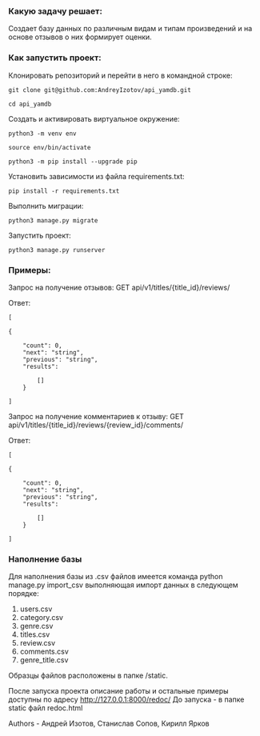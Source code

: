 ### Какую задачу решает:
Создает базу данных по различным видам и типам произведений
и на основе отзывов о них формирует оценки.


### Как запустить проект:

Клонировать репозиторий и перейти в него в командной строке:

```
git clone git@github.com:AndreyIzotov/api_yamdb.git
```

```
cd api_yamdb
```

Cоздать и активировать виртуальное окружение:

```
python3 -m venv env
```

```
source env/bin/activate
```

```
python3 -m pip install --upgrade pip
```

Установить зависимости из файла requirements.txt:

```
pip install -r requirements.txt
```

Выполнить миграции:

```
python3 manage.py migrate
```

Запустить проект:

```
python3 manage.py runserver
```


### Примеры:

Запрос на получение отзывов:
GET api/v1/titles/{title_id}/reviews/

Ответ:
```
[

{

    "count": 0,
    "next": "string",
    "previous": "string",
    "results": 

        []
    }

]
```

Запрос на получение комментариев к отзыву:
GET api/v1/titles/{title_id}/reviews/{review_id}/comments/

Ответ:
```
[

{

    "count": 0,
    "next": "string",
    "previous": "string",
    "results": 

        []
    }

]
```


### Наполнение базы

Для наполнения базы из .csv файлов имеется команда python manage.py import_csv
выполняющая импорт данных в следующем порядке:
1. users.csv
2. category.csv
3. genre.csv
4. titles.csv
5. review.csv
6. comments.csv
7. genre_title.csv

Образцы файлов расположены в папке /static.


После запуска проекта описание работы и остальные примеры доступны по адресу http://127.0.0.1:8000/redoc/
До запуска - в папке static файл redoc.html

Authors - Андрей Изотов, Станислав Сопов, Кирилл Ярков
